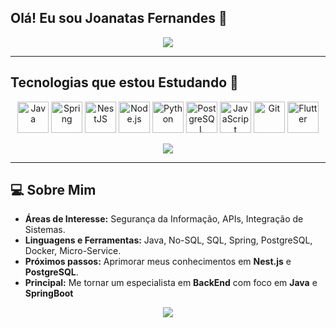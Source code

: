 ## Olá! Eu sou Joanatas Fernandes 👋

<p align="center">
  <img src="https://readme-typing-svg.herokuapp.com?font=Roboto&color=%2336BCF7&size=28&center=true&vCenter=true&width=1000&height=70&lines=Bem-vindo+ao+meu+GitHub!;Desenvolvedor+Java;Explorando+tecnologias+em+python,+HTML,+CSS,+Nest.js,+Spring!" />
</p>

---

## Tecnologias que estou Estudando 🚀

<p align="center">
  <img src="https://cdn.jsdelivr.net/gh/devicons/devicon/icons/java/java-original.svg" width="50" height="50" alt="Java" />
  <img src="https://cdn.jsdelivr.net/gh/devicons/devicon/icons/spring/spring-original.svg" width="50" height="50" alt="Spring" />
  <img src="https://cdn.jsdelivr.net/gh/devicons/devicon/icons/nestjs/nestjs-plain.svg" width="50" height="50" alt="NestJS" />
  <img src="https://cdn.jsdelivr.net/gh/devicons/devicon/icons/nodejs/nodejs-original.svg" width="50" height="50" alt="Node.js" />
  <img src="https://cdn.jsdelivr.net/gh/devicons/devicon/icons/python/python-original.svg" width="50" height="50" alt="Python" />
  <img src="https://cdn.jsdelivr.net/gh/devicons/devicon/icons/postgresql/postgresql-original.svg" width="50" height="50" alt="PostgreSQL" />
  <img src="https://cdn.jsdelivr.net/gh/devicons/devicon/icons/javascript/javascript-original.svg" width="50" height="50" alt="JavaScript" />
<img src="https://cdn.jsdelivr.net/gh/devicons/devicon/icons/git/git-original.svg" width="50" height="50" alt="Git" />
<img src="https://cdn.jsdelivr.net/gh/devicons/devicon/icons/flutter/flutter-original.svg" width="50" height="50" alt="Flutter" />
</p>

<p align="center">
  <img src="https://readme-typing-svg.herokuapp.com?font=Roboto&color=%23F7B53F&size=28&center=true&vCenter=true&width=800&height=70&lines=Sempre+aprendendo+algo+novo+🌱;Explorando+o+universo+da+tecnologia!" />
</p>

---

## 💻 Sobre Mim

- **Áreas de Interesse:** Segurança da Informação, APIs, Integração de Sistemas.
- **Linguagens e Ferramentas:** Java, No-SQL, SQL, Spring, PostgreSQL, Docker, Micro-Service.
- **Próximos passos:** Aprimorar meus conhecimentos em **Nest.js** e **PostgreSQL**.
- **Principal:** Me tornar um especialista em **BackEnd** com foco em **Java** e **SpringBoot**

<p align="center">
  <img src="https://github-readme-stats.vercel.app/api?username=joanatasFernandes&show_icons=true&theme=radical" />
</p>
